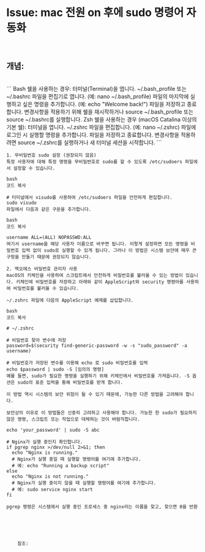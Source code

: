 <!--
author: Dailyscat
purpose: issue arrange
rules:
 (1) 헤더와 문단사이
    <br/>
    <br/>
 (2) 코드가 작성되는 부분은 >로 정리
 (3) 참조는 해당 내용 바로 아래
    <br/>
    <br/>
 (4) 명령어는 bold
 (5) 방안은 ## 안의 과정은 ###
-->

# Issue: mac 전원 on 후에 sudo 명령어 자동화

<br/>

## 개념:

<br/>
```
Bash 쉘을 사용하는 경우:
터미널(Terminal)을 엽니다.
~/.bash_profile 또는 ~/.bashrc 파일을 편집기로 엽니다. (예: nano ~/.bash_profile)
파일의 마지막에 실행하고 싶은 명령을 추가합니다. (예: echo "Welcome back!")
파일을 저장하고 종료합니다.
변경사항을 적용하기 위해 쉘을 재시작하거나 source ~/.bash_profile 또는 source ~/.bashrc를 실행합니다.
Zsh 쉘을 사용하는 경우 (macOS Catalina 이상의 기본 쉘):
터미널을 엽니다.
~/.zshrc 파일을 편집합니다. (예: nano ~/.zshrc)
파일에 로그인 시 실행할 명령을 추가합니다.
파일을 저장하고 종료합니다.
변경사항을 적용하려면 source ~/.zshrc를 실행하거나 새 터미널 세션을 시작합니다.
```

```
1. 무비밀번호 sudo 설정 (권장되지 않음)
특정 사용자에 대해 특정 명령을 무비밀번호로 sudo를 할 수 있도록 /etc/sudoers 파일에서 설정할 수 있습니다.

bash
코드 복사

# 터미널에서 visudo를 사용하여 /etc/sudoers 파일을 안전하게 편집합니다.
sudo visudo
파일에서 다음과 같은 구문을 추가합니다.

bash
코드 복사

username ALL=(ALL) NOPASSWD:ALL
여기서 username을 해당 사용자 이름으로 바꾸면 됩니다. 이렇게 설정하면 모든 명령을 비밀번호 입력 없이 sudo로 실행할 수 있게 됩니다. 그러나 이 방법은 시스템 보안에 매우 큰 구멍을 만들기 때문에 권장되지 않습니다.
```


```
2. 맥오에스 비밀번호 관리자 사용
macOS의 키체인을 사용하여 스크립트에서 안전하게 비밀번호를 불러올 수 있는 방법이 있습니다. 키체인에 비밀번호를 저장하고 아래와 같이 AppleScript와 security 명령어를 사용하여 비밀번호를 불러올 수 있습니다.

~/.zshrc 파일에 다음의 AppleScript 예제를 삽입합니다.

bash
코드 복사

# ~/.zshrc

# 비밀번호 찾아 변수에 저장
password=$(security find-generic-password -w -s "sudo_password" -a username)

# 비밀번호가 저장된 변수를 이용해 echo 로 sudo 비밀번호를 입력
echo $password | sudo -S [임의의 명령]
예를 들면, sudo가 필요한 명령을 실행하기 위해 키체인에서 비밀번호를 가져옵니다. -S 옵션은 sudo의 표준 입력을 통해 비밀번호를 받게 합니다.

이 방법 역시 시스템의 보안 위험이 될 수 있기 때문에, 가능한 다른 방법을 고려해야 합니다.

보안상의 이유로 이 방법들은 신중히 고려하고 사용해야 합니다. 가능한 한 sudo가 필요하지 않은 명령, 스크립트 또는 작업으로 대체하는 것이 바람직합니다.
```

```
echo 'your_password' | sudo -S abc
```

```
# Nginx가 실행 중인지 확인합니다.
if pgrep nginx >/dev/null 2>&1; then
  echo "Nginx is running."
  # Nginx가 실행 중일 때 실행할 명령어를 여기에 추가합니다.
  # 예: echo "Running a backup script"
else
  echo "Nginx is not running."
  # Nginx가 실행 중이지 않을 때 실행할 명령어를 여기에 추가합니다.
  # 예: sudo service nginx start
fi

pgrep 명령은 시스템에서 실행 중인 프로세스 중 nginx라는 이름을 찾고, 찾으면 0을 반환
```


<br/>
<br/>
<br/>

        참조:

<br/>
